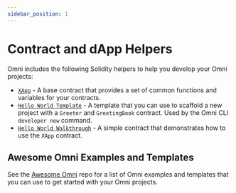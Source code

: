 ```yaml
---
sidebar_position: 1
---
```


# Contract and dApp Helpers

Omni includes the following Solidity helpers to help you develop your Omni projects:

- [`XApp`](../../develop/xapp/installation.md) - A base contract that provides a set of common functions and variables for your contracts.
- [`Hello World Template`](https://github.com/omni-network/hello-world-template) - A template that you can use to scaffold a new project with a `Greeter` and `GreetingBook` contract. Used by the Omni CLI `developer new` command.
- [`Hello World Walkthrough`](../../develop/xapp/example.md) - A simple contract that demonstrates how to use the `XApp` contract.

## Awesome Omni Examples and Templates

See the [Awesome Omni](https://github.com/omni-network/awesome-omni) repo for a list of Omni examples and templates that you can use to get started with your Omni projects.
